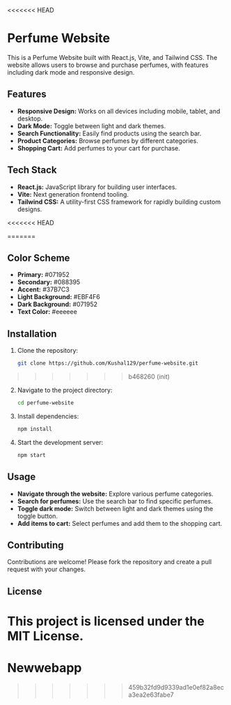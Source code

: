 <<<<<<< HEAD
# Perfume Website

This is a Perfume Website built with React.js, Vite, and Tailwind CSS. The website allows users to browse and purchase perfumes, with features including dark mode and responsive design.

## Features

- **Responsive Design:** Works on all devices including mobile, tablet, and desktop.
- **Dark Mode:** Toggle between light and dark themes.
- **Search Functionality:** Easily find products using the search bar.
- **Product Categories:** Browse perfumes by different categories.
- **Shopping Cart:** Add perfumes to your cart for purchase.

## Tech Stack

- **React.js:** JavaScript library for building user interfaces.
- **Vite:** Next generation frontend tooling.
- **Tailwind CSS:** A utility-first CSS framework for rapidly building custom designs.

<<<<<<< HEAD
 
=======
## Color Scheme

- **Primary:** #071952
- **Secondary:** #088395
- **Accent:** #37B7C3
- **Light Background:** #EBF4F6
- **Dark Background:** #071952
- **Text Color:** #eeeeee


## Installation

1. Clone the repository:
    ```bash
    git clone https://github.com/Kushal129/perfume-website.git
    ```
>>>>>>> b468260 (init)
2. Navigate to the project directory:
    ```bash
    cd perfume-website
    ```
3. Install dependencies:
    ```bash
    npm install
    ```
4. Start the development server:
    ```bash
    npm start
    ```


## Usage

- **Navigate through the website:** Explore various perfume categories.
- **Search for perfumes:** Use the search bar to find specific perfumes.
- **Toggle dark mode:** Switch between light and dark themes using the toggle button.
- **Add items to cart:** Select perfumes and add them to the shopping cart.

## Contributing

Contributions are welcome! Please fork the repository and create a pull request with your changes.

## License

This project is licensed under the MIT License.
=======
# Newwebapp
>>>>>>> 459b32fd9d9339ad1e0ef82a8eca3ea2e63fabe7
